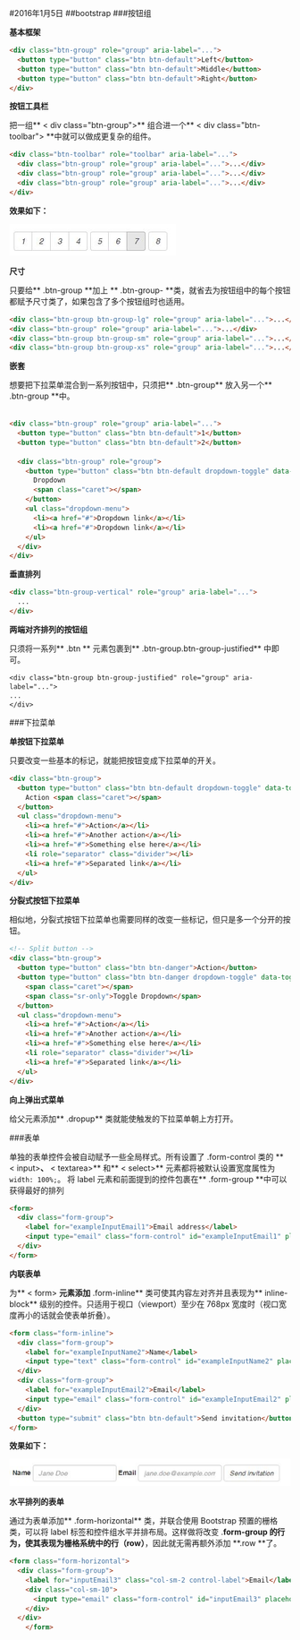 #2016年1月5日
##bootstrap
###按钮组

**基本框架**

```html 
<div class="btn-group" role="group" aria-label="...">
  <button type="button" class="btn btn-default">Left</button>
  <button type="button" class="btn btn-default">Middle</button>
  <button type="button" class="btn btn-default">Right</button>
</div>
```

**按钮工具栏**

把一组** < div class="btn-group">** 组合进一个** < div class="btn-toolbar"> **中就可以做成更复杂的组件。

```html 
<div class="btn-toolbar" role="toolbar" aria-label="...">
  <div class="btn-group" role="group" aria-label="...">...</div>
  <div class="btn-group" role="group" aria-label="...">...</div>
  <div class="btn-group" role="group" aria-label="...">...</div>
</div>
```

**效果如下：**

![](img/btn-2.jpg)

**尺寸**

只要给** .btn-group **加上 ** .btn-group- **类，就省去为按钮组中的每个按钮都赋予尺寸类了，如果包含了多个按钮组时也适用。

```html 
<div class="btn-group btn-group-lg" role="group" aria-label="...">...</div>
<div class="btn-group" role="group" aria-label="...">...</div>
<div class="btn-group btn-group-sm" role="group" aria-label="...">...</div>
<div class="btn-group btn-group-xs" role="group" aria-label="...">...</div>

```

**嵌套**

想要把下拉菜单混合到一系列按钮中，只须把** .btn-group** 放入另一个** .btn-group **中。

```html 

<div class="btn-group" role="group" aria-label="...">
  <button type="button" class="btn btn-default">1</button>
  <button type="button" class="btn btn-default">2</button>

  <div class="btn-group" role="group">
    <button type="button" class="btn btn-default dropdown-toggle" data-toggle="dropdown" aria-haspopup="true" aria-expanded="false">
      Dropdown
      <span class="caret"></span>
    </button>
    <ul class="dropdown-menu">
      <li><a href="#">Dropdown link</a></li>
      <li><a href="#">Dropdown link</a></li>
    </ul>
  </div>
</div>
```

**垂直排列**

```html 
<div class="btn-group-vertical" role="group" aria-label="...">
  ...
</div>

```

**两端对齐排列的按钮组**

只须将一系列** .btn ** 元素包裹到** .btn-group.btn-group-justified** 中即可。

    <div class="btn-group btn-group-justified" role="group" aria-label="...">
    ...
    </div>

###下拉菜单

**单按钮下拉菜单**

只要改变一些基本的标记，就能把按钮变成下拉菜单的开关。

```html 
<div class="btn-group">
  <button type="button" class="btn btn-default dropdown-toggle" data-toggle="dropdown" aria-haspopup="true" aria-expanded="false">
    Action <span class="caret"></span>
  </button>
  <ul class="dropdown-menu">
    <li><a href="#">Action</a></li>
    <li><a href="#">Another action</a></li>
    <li><a href="#">Something else here</a></li>
    <li role="separator" class="divider"></li>
    <li><a href="#">Separated link</a></li>
  </ul>
</div>
```


**分裂式按钮下拉菜单**

相似地，分裂式按钮下拉菜单也需要同样的改变一些标记，但只是多一个分开的按钮。

```html 
<!-- Split button -->
<div class="btn-group">
  <button type="button" class="btn btn-danger">Action</button>
  <button type="button" class="btn btn-danger dropdown-toggle" data-toggle="dropdown" aria-haspopup="true" aria-expanded="false">
    <span class="caret"></span>
    <span class="sr-only">Toggle Dropdown</span>
  </button>
  <ul class="dropdown-menu">
    <li><a href="#">Action</a></li>
    <li><a href="#">Another action</a></li>
    <li><a href="#">Something else here</a></li>
    <li role="separator" class="divider"></li>
    <li><a href="#">Separated link</a></li>
  </ul>
</div>
```

**向上弹出式菜单**

给父元素添加** .dropup** 类就能使触发的下拉菜单朝上方打开。

###表单

单独的表单控件会被自动赋予一些全局样式。所有设置了 .form-control 类的 ** < input>**、** < textarea>** 和**   < select>** 元素都将被默认设置宽度属性为 `width: 100%;`。 将 label 元素和前面提到的控件包裹在** .form-group **中可以获得最好的排列

```html 
<form>
  <div class="form-group">
    <label for="exampleInputEmail1">Email address</label>
    <input type="email" class="form-control" id="exampleInputEmail1" placeholder="Email">
  </div>
</form>
```

**内联表单**

为** < form> **元素添加** .form-inline** 类可使其内容左对齐并且表现为** inline-block** 级别的控件。只适用于视口（viewport）至少在 768px 宽度时（视口宽度再小的话就会使表单折叠）。

```html 
<form class="form-inline">
  <div class="form-group">
    <label for="exampleInputName2">Name</label>
    <input type="text" class="form-control" id="exampleInputName2" placeholder="Jane Doe">
  </div>
  <div class="form-group">
    <label for="exampleInputEmail2">Email</label>
    <input type="email" class="form-control" id="exampleInputEmail2" placeholder="jane.doe@example.com">
  </div>
  <button type="submit" class="btn btn-default">Send invitation</button>
</form>
```

**效果如下：**

![](img/form.jpg)

**水平排列的表单**

通过为表单添加** .form-horizontal** 类，并联合使用 Bootstrap 预置的栅格类，可以将 label 标签和控件组水平并排布局。这样做将改变 .**form-group **的行为，使其表现为栅格系统中的行**（row）**，因此就无需再额外添加 **.row **了。

```html 
<form class="form-horizontal">
  <div class="form-group">
    <label for="inputEmail3" class="col-sm-2 control-label">Email</label>
    <div class="col-sm-10">
      <input type="email" class="form-control" id="inputEmail3" placeholder="Email">
    </div>
  </div>
    </form>

```